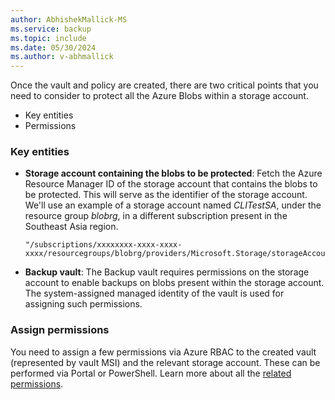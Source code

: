 ```yaml
---
author: AbhishekMallick-MS
ms.service: backup
ms.topic: include
ms.date: 05/30/2024
ms.author: v-abhmallick
---
```


Once the vault and policy are created, there are two critical points that you need to consider to protect all the Azure Blobs within a storage account.

- Key entities
- Permissions

### Key entities

- **Storage account containing the blobs to be protected**: Fetch the Azure Resource Manager ID of the storage account that contains the blobs to be protected. This will serve as the identifier of the storage account. We'll use an example of a storage account named *CLITestSA*, under the resource group *blobrg*, in a different subscription present in the Southeast Asia region.

    ```azurecli-interactive
    "/subscriptions/xxxxxxxx-xxxx-xxxx-xxxx/resourcegroups/blobrg/providers/Microsoft.Storage/storageAccounts/CLITestSA"
    ```

- **Backup vault**: The Backup vault requires permissions on the storage account to enable backups on blobs present within the storage account. The system-assigned managed identity of the vault is used for assigning such permissions.

### Assign permissions

You need to assign a few permissions via Azure RBAC to the created vault (represented by vault MSI) and the relevant storage account. These can be performed via Portal or PowerShell. Learn more about all the [related permissions](/azure/backup/blob-backup-configure-manage#grant-permissions-to-the-backup-vault-on-storage-accounts).
